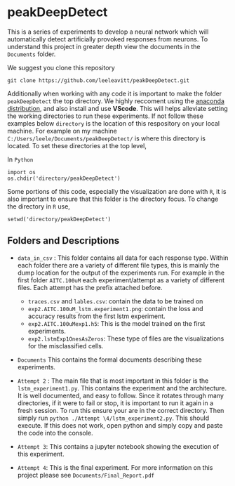 # peakDeepDetect
This is a series of experiments to develop a neural network which will automatically detect artificially provoked responses from neurons. To understand this project in greater depth view the documents in the `Documents` folder.

We suggest you clone this repository
```
git clone https://github.com/leeleavitt/peakDeepDetect.git
```
Additionally when working with any code it is important to make the folder `peakDeepDetect` the top directory. We highly reccoment using the [anaconda distribution](https://www.anaconda.com/distribution/), and also install and use **VScode**. This will helps alleviate setting the working directories to run these experiments. If not follow these examples below `directory` is the location of this respository on your local machine. For example on my machine `C:/Users/leele/Documents/peakDeepDetect/` is where this directory is located. To set these directories at the top level, 

In `Python`
```
import os
os.chdir('directory/peakDeepDetect')
```
Some portions of this code, especially the visualization are done with `R`, it is also important to ensure that this folder is the directory focus. To change the directory in `R` use,
```
setwd('directory/peakDeepDetect')
```
## Folders and Descriptions
* `data_in_csv` : This folder contains all data for each response type. Within each folder there are a variety of different file types, this is mainly the dump location for the output of the experiments run. For example in the first folder `AITC.100uM` each experiment/attempt as a variety of different files. Each attempt has the prefix attached before.
    + `traces.csv` and `lables.csv`: contain the data to be trained on
    + `exp2.AITC.100uM_lstm.experiment1.png`: contain the loss and accuracy results from the first lstm experiment.
    + `exp2.AITC.100uMexp1.h5`: This is the model trained on the first experiments.
    + `exp2.lstmExp1OnesAsZeros`: These type of files are the visualizations for the misclassified cells.

* `Documents` This contains the formal documents describing these experiments.

* `Attempt 2` : The main file that is most important in this folder is the `lstm_experiment1.py`. This contains the experiment and the architecture. It is well documented, and easy to follow. Since it rotates through many directories, if it were to fail or stop, it is important to run it again in a fresh session. To run this ensure your are in the correct directory. Then simply run `python ./Attempt \4/lstm_experiment2.py`. This should execute. If this does not work, open python and simply copy and paste the code into the console.

* `Attempt 3`: This contains a jupyter notebook showing the execution of this experiment.

* `Attempt 4`: This is the final experiment. For more information on this project please see `Documents/Final_Report.pdf`





